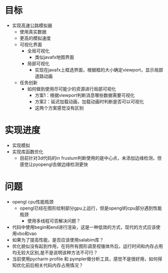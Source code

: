 # 目标
+ 实现高速公路模拟器 
  + 使用真实数据
  + 更高的模拟速度
  + 可视化界面
    + 全局可视化
      + 类似javafx地图界面
    + 局部可视化
      + 实现在javafx上框选界面，根据框的大小确定viewport，显示局部道路动画
  + 任务创新
    + 如何做到使用尽可能少的资源进行局部可视化
      + 方案1：根据viewport判断消息哪些数据需要可视化
      + 方案2：延迟加载动画，加载动画时判断是否可以可视化
      + 这两个方案感觉没有区别

# 实现进度
+ 实现模拟
+ 实现库函数优化
  + 目前针对3d代码的in frustum判断使用的是中心点，未添加边缘检测，但感觉让pyopengl去做边缘检测更快

# 问题
+ opengl cpu性能瓶颈
  + opengl已经在图形绘制部分gpu上运行，但是opengl的cpu部分遇到性能瓶颈
    + 使用多线程可否解决问题？
+ 代码中使用begin和end进行渲染，这是一种低效的方式，现代的方式应该使用vbo和vao
+ 如果为了提高性能，是否应该使用salabim库？
+ 优化貌似没有起到作用，在将所有图形调至视锥体外后，运行时间和内存占用均无较大区别,是不是说明该种方法不可行？
+ 当前使用pycharm profile 和 pympler做分析工具，感觉不是很好用，如何得知优化前后相关代码内存占用情况？